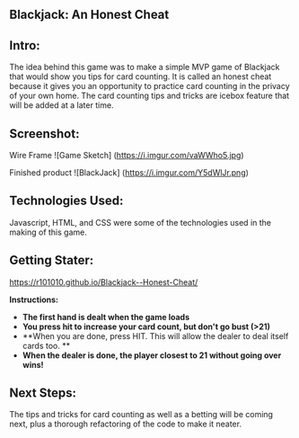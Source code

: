 

## Blackjack: An Honest Cheat


## Intro:

The idea behind this game was to make a simple MVP game of Blackjack that would show you tips for card counting. It is called an honest cheat because it gives you an opportunity to practice card counting in the privacy of your own home. The card counting tips and tricks are icebox feature that will be added at a later time.

## Screenshot:
Wire Frame
![Game Sketch] (https://i.imgur.com/vaWWho5.jpg)

Finished product
![BlackJack] (https://i.imgur.com/Y5dWlJr.png)

## Technologies Used:

Javascript, HTML, and CSS were some of the technologies used in the making of this game.

## Getting Stater:

https://r101010.github.io/Blackjack--Honest-Cheat/

**Instructions:**

- **The first hand is dealt when the game loads** 
- **You press hit to increase your card count, but don't go bust (>21)** 
- **When you are done, press HIT. This will allow the dealer to deal itself cards too. ** 
- **When the dealer is done, the player closest to 21 without going over wins!** 

## Next Steps:

The tips and tricks for card counting as well as a betting will be coming next, plus a thorough refactoring of the code to make it neater. 